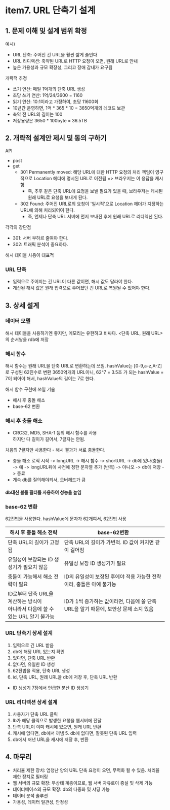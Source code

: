 # item7. URL 단축기 설계

## 1. 문제 이해 및 설계 범위 확정
예시)
- URL 단축: 주어진 긴 URL을 훨씬 짧게 줄인다
- URL 리디렉션: 축약된 URL로 HTTP 요청이 오면, 원래 URL로 안내
- 높은 가용성과 규모 확장성, 그리고 장애 감내가 요구됨

개략적 추정
- 쓰기 연산: 매일 1억개의 단축 URL 생성
- 초당 쓰기 연산: 1억/24/3600 = 1160
- 읽기 연산: 10:1이라고 가정하여, 초당 11600회
- 10년간 운영하면, 1억 * 365 * 10 = 3650억개의 레코드 보관
- 축약 전 URL의 길이는 100
- 저장용량은 3650 * 100byte = 36.5TB

## 2. 개략적 설계안 제시 및 동의 구하기
API
- post
- get
  - 301 Permanently moved: 해당 URL에 대한 HTTP 요청의 처리 책임이 영구적으로 Location 헤더에 명시된 URL로 이전됨 => 브라우저는 이 응답을 캐시 함
    - 즉, 추후 같은 단축 URL에 요청을 보낼 필요가 있을 때, 브라우저는 캐시된 원래 URL로 요청을 보내게 된다.
  - 302 Found: 주어진 URL로의 요청이 '일시적'으로 Location 헤더가 지정하는 URL에 의해 처리되어여 한다.
    - 즉, 언제나 단축 URL 서버에 먼저 보내진 후에 원래 URL로 리디렉션 된다.

각각의 장단점
- 301: 서버 부하르 줄여야 한다.
- 302: 트래픽 분석이 중요하다.

해시 테이블 사용이 대표적

### URL 단축
- 입력으로 주어지는 긴 URL이 다른 값이면, 해시 값도 달라야 한다.
- 계산된 해시 값은 원래 입력으로 주어졌던 긴 URL로 복원될 수 있어야 한다.

## 3. 상세 설계
### 데이터 모델
해시 테이블을 사용하기엔 좋지만, 메모리는 유한하고 비싸다.
<단축 URL, 원래 URL>의 순서쌍을 rdb에 저장

### 해시 함수
해시 함수는 원래 URL을 단축 URL로 변환하는데 쓰임.
hashValue는 [0-9,a-z,A-Z]로 구성된 62진수로 변환
3650억개의 URL이니,
62^7 = 3.5조 가 되는 hashValue = 7이 되어야 해서, hashValue의 길이는 7로 한다.

해시 함수 구현에 쓰일 기술
- 해시 후 충돌 해소
- base-62 변환

### 해시 후 충돌 해소
- CRC32, MD5, SHA-1 등의 해시 함수를 사용  
하지만 다 길이가 길어서, 7글자는 안됨.

처음의 7글자만 사용한다 - 해시 결과가 서로 충돌한다.
- 충돌 해소 로직
시작 -> longURL -> 해시 함수 -> shortURL -> db에 있나(충돌) -> 예 -> longURL뒤에 사전에 정한 문자열 추가 (반복)
                                                        -> 아니오 -> db에 저장 -> 종료
- 계속 db를 질의해야되서, 오버헤드가 큼

#### db대신 블룸 필터를 사용하여 성능을 높임

### base-62 변환
62진법을 사용한다.
hashValue에 문자가 62개여서, 62진법 사용

| 해시 후 충돌 해소 전략                                          | base-62변환                                            |
|--------------------------------------------------------|------------------------------------------------------|
| 단축 URL의 길이가 고정됨                                        | 단축 URL의 길이가 가변적. ID 값이 커지면 같이 길어짐                    |
| 유일성이 보장되는 ID 생성기가 필요치 않음                               | 유일성 보장 ID 생성기가 필요                                    |
| 충돌이 가능해서 해소 전략이 필요                                     | ID의 유일성이 보장된 후에야 적용 가능한 전략이라, 충돌은 아예 불가능             |
| ID로부터 단축 URL을 계산하는 방식이 <br/>아니라서 다음에 쓸 수 있는 URL 알기 불가능 | ID가 1씩 증가하는 값이라면, 다음에 쓸 단축 URL을 알기 때문에, 보안상 문제 소지 있음 |


### URL 단축기 상세 설계
1. 입력으로 긴 URL 받음
2. db에 해당 URL 있는지 확인
3. 있다면, 단축 URL 반환
4. 없다면, 유일한 ID 생성
5. 62진법을 적용, 단축 URL 생성
6. id, 단축 URL, 원래 URL을 db에 저장 후, 단축 URL 반환

- ID 생성기
7장에서 언급한 분산 ID 생성기

### URL 리디렉션 상세 설계
1. 사용자가 단축 URL 클릭
2. lb가 해당 클릭으로 발생한 요청을 웹서버에 전달
3. 단축 URL이 이미 캐시에 있으면, 원래 URL 반환
4. 캐시에 없다면, db에서 꺼냄 
   5. db에 없다면, 잘못된 단축 URL 입력
6. db에서 꺼낸 URL을 캐시에 저장 후, 반환

## 4. 마무리
- 처리율 제한 장치: 엄청난 양의 URL 단축 요청이 오면, 무력화 될 수 있음. 처리율 제한 장치로 필터링
- 웹 서버의 규모 확장: 무상태 계층이므로, 웹 서버 자유로이 증설 및 삭제 가능
- 데이터베이스의 규모 확장: db의 다중화 및 샤딩 가능
- 데이터 분석 솔루션
- 가용성, 데이터 일관성, 안정성